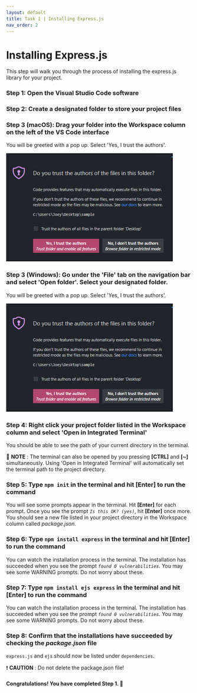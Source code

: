 ```yaml
---
layout: default
title: Task 1 | Installing Express.js
nav_order: 2
---
```

# Installing Express.js
This step will walk you through the process of installing the express.js library for your project.

### Step 1: Open the Visual Studio Code software

### Step 2: Create a designated folder to store your project files

### Step 3 (macOS): Drag your folder into the Workspace column on the left of the VS Code interface
You will be greeted with a pop up. Select 'Yes, I trust the authors'.

![Workspace popup message](../assets/images/step-3.png)

### Step 3 (Windows): Go under the 'File' tab on the navigation bar and select 'Open folder'. Select your designated folder.
You will be greeted with a pop up. Select 'Yes, I trust the authors'.

![Workspace popup message](../assets/images/step-3.png)

### Step 4: Right click your project folder listed in the Workspace column and select 'Open in Integrated Terminal'
You should be able to see the path of your current directory in the terminal.


💭 **NOTE** : The terminal can also be opened by you pressing **[CTRL]** and **[~]** simultaneously. Using 'Open in Integrated Terminal' will automatically set the terminal path to the project directory.

### Step 5: Type `npm init` in the terminal and hit **[Enter]** to run the command
You will see some prompts appear in the terminal. Hit **[Enter]** for each prompt. Once you see the prompt *`Is this OK? (yes)`*, hit **[Enter]** once more. You should see a new file listed in your project directory in the Workspace column called *package.json*.

### Step 6: Type `npm install express` in the terminal and hit **[Enter]** to run the command
You can watch the installation process in the terminal. The installation has succeeded when you see the prompt *`found 0 vulnerabilities`*. You may see some WARNING prompts. Do not worry about these.

### Step 7: Type `npm install ejs express` in the terminal and hit **[Enter]** to run the command
You can watch the installation process in the terminal. The installation has succeeded when you see the prompt *`found 0 vulnerabilities`*. You may see some WARNING prompts. Do not worry about these.

### Step 8: Confirm that the installations have succeeded by checking the *package.json* file
`express.js` and `ejs` should now be listed under `dependencies`.


❗ **CAUTION** : Do not delete the package.json file!

#### Congratulations! You have completed Step 1. 🚀
